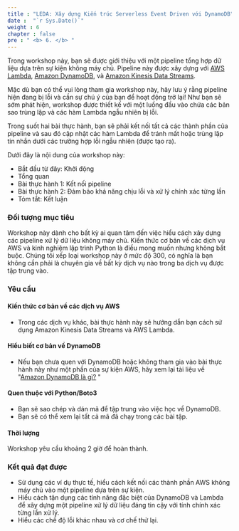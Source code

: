 ```yaml
---
title : "LEDA: Xây dựng Kiến trúc Serverless Event Driven với DynamoDB"
date :  "`r Sys.Date()`" 
weight : 6
chapter : false
pre : " <b> 6. </b> "
---
```


Trong workshop này, bạn sẽ được giới thiệu với một pipeline tổng hợp dữ liệu dựa trên sự kiện không máy chủ. Pipeline này được xây dựng với [AWS Lambda](https://docs.aws.amazon.com/lambda/latest/dg/welcome.html), [Amazon DynamoDB](https://docs.aws.amazon.com/amazondynamodb/latest/developerguide/Introduction.html), và [Amazon Kinesis Data Streams](https://docs.aws.amazon.com/streams/latest/dev/introduction.html).

Mặc dù bạn có thể vui lòng tham gia workshop này, hãy lưu ý rằng pipeline hiện đang bị lỗi và cần sự chú ý của bạn để hoạt động trở lại! Như bạn sẽ sớm phát hiện, workshop được thiết kế với một luồng đầu vào chứa các bản sao trùng lặp và các hàm Lambda ngẫu nhiên bị lỗi.

Trong suốt hai bài thực hành, bạn sẽ phải kết nối tất cả các thành phần của pipeline và sau đó cập nhật các hàm Lambda để tránh mất hoặc trùng lặp tin nhắn dưới các trường hợp lỗi ngẫu nhiên (được tạo ra).

Dưới đây là nội dung của workshop này:

- Bắt đầu từ đây: Khởi động
- Tổng quan
- Bài thực hành 1: Kết nối pipeline
- Bài thực hành 2: Đảm bảo khả năng chịu lỗi và xử lý chính xác từng lần
- Tóm tắt: Kết luận

### Đối tượng mục tiêu

Workshop này dành cho bất kỳ ai quan tâm đến việc hiểu cách xây dựng các pipeline xử lý dữ liệu không máy chủ. Kiến thức cơ bản về các dịch vụ AWS và kinh nghiệm lập trình Python là điều mong muốn nhưng không bắt buộc. Chúng tôi xếp loại workshop này ở mức độ 300, có nghĩa là bạn không cần phải là chuyên gia về bất kỳ dịch vụ nào trong ba dịch vụ được tập trung vào.

### Yêu cầu


#### Kiến thức cơ bản về các dịch vụ AWS    

- Trong các dịch vụ khác, bài thực hành này sẽ hướng dẫn bạn cách sử dụng Amazon Kinesis Data Streams và AWS Lambda.

#### Hiểu biết cơ bản về DynamoDB

- Nếu bạn chưa quen với DynamoDB hoặc không tham gia vào bài thực hành này như một phần của sự kiện AWS, hãy xem lại tài liệu về "[Amazon DynamoDB là gì?](https://docs.aws.amazon.com/amazondynamodb/latest/developerguide/Introduction.html) "

#### Quen thuộc với Python/Boto3

- Bạn sẽ sao chép và dán mã để tập trung vào việc học về DynamoDB.
- Bạn sẽ có thể xem lại tất cả mã đã chạy trong các bài tập.

#### Thời lượng

Workshop yêu cầu khoảng 2 giờ để hoàn thành.

### Kết quả đạt được

- Sử dụng các ví dụ thực tế, hiểu cách kết nối các thành phần AWS không máy chủ vào một pipeline dựa trên sự kiện.
- Hiểu cách tận dụng các tính năng đặc biệt của DynamoDB và Lambda để xây dựng một pipeline xử lý dữ liệu đáng tin cậy với tính chính xác từng lần xử lý.
- Hiểu các chế độ lỗi khác nhau và cơ chế thử lại.